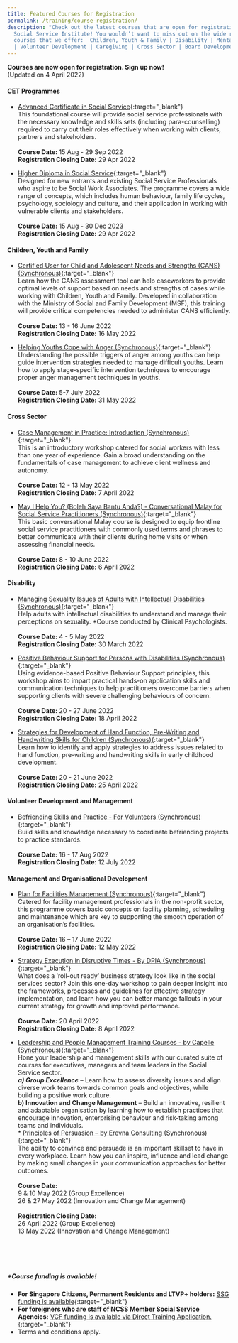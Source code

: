 ```yaml
---
title: Featured Courses for Registration
permalink: /training/course-registration/
description: "Check out the latest courses that are open for registration at the
  Social Service Institute! You wouldn’t want to miss out on the wide range of
  courses that we offer:  Children, Youth & Family | Disability | Mental Health
  | Volunteer Development | Caregiving | Cross Sector | Board Development "
---
```

**Courses are now open for registration. Sign up now!**
<br>(Updated on 4 April 2022)


#### **CET Programmes**
* [Advanced Certificate in Social Service](https://www.ssi.gov.sg/training/cet-programmes/advanced-certificate-in-social-service/){:target="_blank"} 
<br>This foundational course will provide social service professionals with the necessary knowledge and skills sets (including para-counselling) required to carry out their roles effectively when working with clients, partners and stakeholders.
<br><br>**Course Date:**  15 Aug - 29 Sep 2022
<br> **Registration Closing Date:** 29 Apr 2022


* [Higher Diploma in Social Service](https://www.ssi.gov.sg/training/cet-programmes/higher-diploma-in-social-service/){:target="_blank"} 
<br>Designed for new entrants and existing Social Service Professionals who aspire to be Social Work Associates. The programme covers a wide range of concepts, which includes human behaviour, family life cycles, psychology, sociology and culture, and their application in working with vulnerable clients and stakeholders.
<br><br>**Course Date:**  15 Aug - 30 Dec 2023
<br> **Registration Closing Date:** 29 Apr 2022


#### **Children, Youth and Family**

* [Certified User for Child and Adolescent Needs and Strengths (CANS) (Synchronous)](https://iltms.ssi.gov.sg/registration/#/Course?coursecode=SCYF5894){:target="_blank"}   <br> Learn how the CANS assessment tool can help caseworkers to provide optimal levels of support based on needs and strengths of cases while working with Children, Youth and Family. Developed in collaboration with the Ministry of Social and Family Development (MSF), this training will provide critical competencies needed to administer CANS efficiently. 
<br><br>**Course Date:** 13 - 16 June 2022
<br> **Registration Closing Date:** 16 May 2022


* [Helping Youths Cope with Anger (Synchronous)]( https://iltms.ssi.gov.sg/registration/#/Course?coursecode=SCYF5158){:target="_blank"}   <br> Understanding the possible triggers of anger among youths can help guide intervention strategies needed to manage difficult youths. Learn how to apply stage-specific intervention techniques to encourage proper anger management techniques in youths. 
<br><br>**Course Date:** 5-7 July 2022
<br> **Registration Closing Date:** 31 May 2022


#### **Cross Sector**

* [Case Management in Practice: Introduction (Synchronous)](https://iltms.ssi.gov.sg/registration/#/Course?coursecode=SCRS5228){:target="_blank"}  
This is an introductory workshop catered for social workers with less than one year of experience. Gain a broad understanding on the fundamentals of case management to achieve client wellness and autonomy.
<br><br>**Course Date:** 12 - 13 May 2022
<br> **Registration Closing Date:** 7 April 2022

* [May I Help You? (Boleh Saya Bantu Anda?) - Conversational Malay for Social Service Practitioners  (Synchronous)](https://iltms.ssi.gov.sg/registration/#/Course?coursecode=SCRS5647){:target="_blank"} 
<br>This basic conversational Malay course is designed to equip frontline social service practitioners with commonly used terms and phrases to better communicate with their clients during home visits or when assessing financial needs.
<br><br>**Course Date:** 8 - 10 June 2022
<br> **Registration Closing Date:** 6 April 2022


#### **Disability**
* [Managing Sexuality Issues of Adults with Intellectual Disabilities (Synchronous)](https://iltms.ssi.gov.sg/registration/#/Course?coursecode=SDIS6064){:target="_blank"} 
<br>Help adults with intellectual disabilities to understand and manage their perceptions on sexuality. *Course conducted by Clinical Psychologists.
<br><br>**Course Date:** 4 - 5 May 2022
<br> **Registration Closing Date:** 30 March 2022

* [Positive Behaviour Support for Persons with Disabilities (Synchronous)](https://iltms.ssi.gov.sg/registration/#/Course?coursecode=SDIS172){:target="_blank"} 
<br>Using evidence-based Positive Behaviour Support principles, this workshop aims to impart practical hands-on application skills and communication techniques to help practitioners overcome barriers when supporting clients with severe challenging behaviours of concern.
<br><br>**Course Date:**  20 - 27 June 2022
<br> **Registration Closing Date:** 18 April 2022

* [Strategies for Development of Hand Function, Pre-Writing and Handwriting Skills for Children (Synchronous)](https://iltms.ssi.gov.sg/registration/#/Course?coursecode=SDIS5789){:target="_blank"} 
<br> Learn how to identify and apply strategies to address issues related to hand function, pre-writing and handwriting skills in early childhood development.
<br><br>**Course Date:**  20 - 21 June 2022
<br> **Registration Closing Date:** 25 April 2022

#### **Volunteer Development and Management**
* [Befriending Skills and Practice - For Volunteers (Synchronous)]( https://iltms.ssi.gov.sg/registration/#/Course?coursecode=SVDM5311){:target="_blank"}   <br> Build skills and knowledge necessary to coordinate befriending projects to practice standards.  <br><br>**Course Date:** 16 - 17 Aug 2022
<br> **Registration Closing Date:** 12 July 2022


#### **Management and Organisational Development**
* [Plan for Facilities Management (Synchronous)]( https://iltms.ssi.gov.sg/registration/#/Course?coursecode=NFMT5891){:target="_blank"}   <br> Catered for facility management professionals in the non-profit sector, this programme covers basic concepts on facility planning, scheduling and maintenance which are key to supporting the smooth operation of an organisation’s facilities. 
<br><br>**Course Date:** 16 – 17 June 2022
<br> **Registration Closing Date:** 12 May 2022

* [Strategy Execution in Disruptive Times - By DPIA (Synchronous)](https://forms.gle/GaTLPjDhJvptbHLd9){:target="_blank"} 
<br> What does a ‘roll-out ready’ business strategy look like in the social services sector? Join this one-day workshop to gain deeper insight into the frameworks, processes and guidelines for effective strategy implementation, and learn how you can better manage fallouts in your current strategy for growth and improved performance. 
<br><br>**Course Date:**  20 April 2022
<br> **Registration Closing Date:** 8 April 2022

* [Leadership and People Management Training Courses - by Capelle (Synchronous)](https://forms.office.com/r/MBdJgS9VLB){:target="_blank"} 
<br>Hone your leadership and management skills with our curated suite of courses for executives, managers and team leaders in the Social Service sector. 
<br>***a) Group Excellence*** – Learn how to assess diversity issues and align diverse work teams towards common goals and objectives, while building a positive work culture.
<br>**b) Innovation and Change Management** – Build an innovative, resilient and adaptable organisation by learning how to establish practices that encourage innovation, enterprising behaviour and risk-taking among teams and individuals.<br> * [Principles of Persuasion – by Erevna Consulting (Synchronous)]( http://www.erevnaleadership.com/register.html){:target="_blank"}   <br> The ability to convince and persuade is an important skillset to have in every workplace. Learn how you can inspire, influence and lead change by making small changes in your communication approaches for better outcomes. 
<br><br>**Course Date:** <br>9 & 10 May 2022 (Group Excellence)<br>26 & 27 May 2022 (Innovation and Change Management) <br><br> **Registration Closing Date:** <br>26 April 2022 (Group Excellence) <br> 13 May 2022 (Innovation and Change Management)



<br>
<br>
<br>

##### ***Course funding is available!**
* **For Singapore Citizens, Permanent Residents and LTVP+ holders:** [SSG funding is available](https://www.ssg-wsg.gov.sg/individuals/training-grants-incentives.html){:target="_blank"}  <br>
* **For foreigners who are staff of NCSS Member Social Service Agencies:** [VCF funding is available via Direct Training Application.](https://www.ncss.gov.sg/grants-search/detail-page/VCFProfessionalCapabilityGrant-LocalTraining){:target="_blank"} <br>
* Terms and conditions apply.